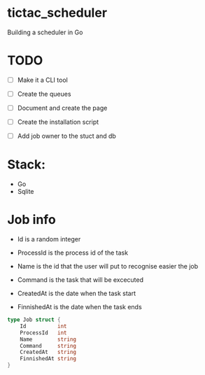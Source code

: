 # tictac_scheduler

Building a scheduler in Go

# TODO

- [ ] Make it a CLI tool

- [ ] Create the queues

- [ ] Document and create the page

- [ ] Create the installation script

- [ ] Add job owner to the stuct and db

# Stack:

- Go
- Sqlite

# Job info

- Id is a random integer

- ProcessId is the process id of the task

- Name is the id that the user will put to recognise easier the job

- Command is the task that will be excecuted

- CreatedAt is the date when the task start

- FinnishedAt is the date when the task ends

```go
type Job struct {
	Id          int
	ProcessId   int
	Name        string
	Command     string
	CreatedAt   string
	FinnishedAt string
}
```